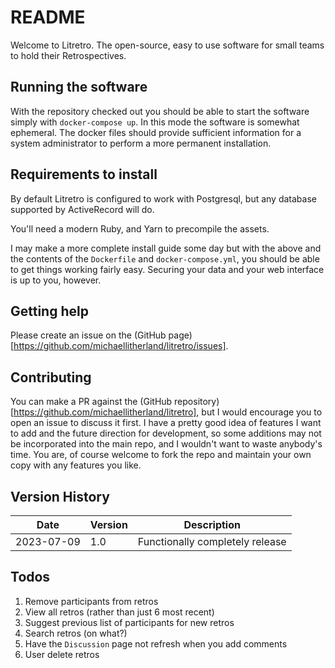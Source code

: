 # README

Welcome to Litretro. The open-source, easy to use software for small teams
to hold their Retrospectives.

## Running the software

With the repository checked out you should be able to start the software
simply with `docker-compose up`. In this mode the software is somewhat
ephemeral. The docker files should provide sufficient information for
a system administrator to perform a more permanent installation.

## Requirements to install

By default Litretro is configured to work with Postgresql, but any 
database supported by ActiveRecord will do.

You'll need a modern Ruby, and Yarn to precompile the assets.

I may make a more complete install guide some day but with the above and
the contents of the `Dockerfile` and `docker-compose.yml`, you should be
able to get things working fairly easy. Securing your data and your
web interface is up to you, however.

## Getting help

Please create an issue on the
(GitHub page)[https://github.com/michaellitherland/litretro/issues].

## Contributing

You can make a PR against the
(GitHub repository)[https://github.com/michaellitherland/litretro],
but I would encourage you to open an issue to discuss it first. I have
a pretty good idea of features I want to add and the future direction
for development, so some additions may not be incorporated into the
main repo, and I wouldn't want to waste anybody's time. You are, of course
welcome to fork the repo and maintain your own copy with any features you
like.

## Version History

| Date | Version | Description |
|------|---------|-------------|
| 2023-07-09 | 1.0 | Functionally completely release |

## Todos

1) Remove participants from retros
2) View all retros (rather than just 6 most recent)
3) Suggest previous list of participants for new retros
4) Search retros (on what?)
5) Have the `Discussion` page not refresh when you add comments
6) User delete retros

